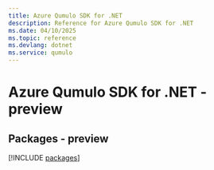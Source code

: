 ```yaml
---
title: Azure Qumulo SDK for .NET
description: Reference for Azure Qumulo SDK for .NET
ms.date: 04/10/2025
ms.topic: reference
ms.devlang: dotnet
ms.service: qumulo
---
```

# Azure Qumulo SDK for .NET - preview
## Packages - preview
[!INCLUDE [packages](qumulo-index.md)]